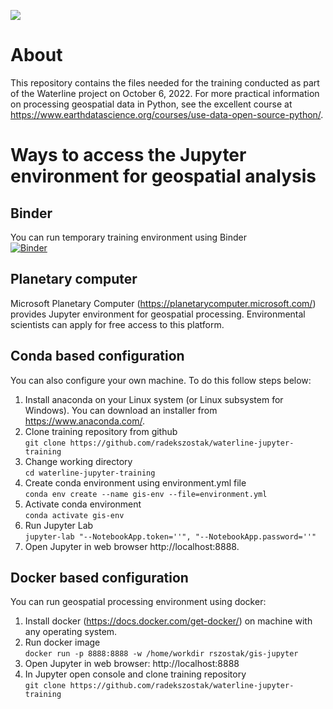 [![](http://waterlineproject.eu/images/logo.png)](http://waterlineproject.eu/)
# About
This repository contains the files needed for the training conducted as part of the Waterline project on October 6, 2022. For more practical information on processing geospatial data in Python, see the excellent course at https://www.earthdatascience.org/courses/use-data-open-source-python/.
# Ways to access the Jupyter environment for geospatial analysis
## Binder
You can run temporary training environment using Binder\
[![Binder](https://mybinder.org/badge_logo.svg)](https://mybinder.org/v2/gh/radekszostak/waterline-jupyter-training/HEAD)
## Planetary computer
Microsoft Planetary Computer (https://planetarycomputer.microsoft.com/) provides Jupyter environment for geospatial processing. Environmental scientists can apply for free access to this platform.
## Conda based configuration
You can also configure your own machine. To do this follow steps below:
1. Install anaconda on your Linux system (or Linux subsystem for Windows). You can download an installer from https://www.anaconda.com/.
2. Clone training repository from github\
`git clone https://github.com/radekszostak/waterline-jupyter-training`
3. Change working directory\
`cd waterline-jupyter-training`
4. Create conda environment using environment.yml file\
`conda env create --name gis-env --file=environment.yml`
5. Activate conda environment\
`conda activate gis-env`
6. Run Jupyter Lab\
`jupyter-lab "--NotebookApp.token=''", "--NotebookApp.password=''"`
7. Open Jupyter in web browser http://localhost:8888.

## Docker based configuration
You can run geospatial processing environment using docker:
1. Install docker (https://docs.docker.com/get-docker/) on machine with any operating system.
2. Run docker image\
`docker run -p 8888:8888 -w /home/workdir rszostak/gis-jupyter`
3. Open Jupyter in web browser: http://localhost:8888
4. In Jupyter open console and clone training repository\
`git clone https://github.com/radekszostak/waterline-jupyter-training`

